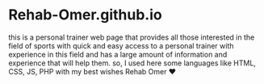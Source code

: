 # Rehab-Omer.github.io
this is a personal trainer web page that provides all those interested in the field of sports with quick and easy access to a personal trainer with experience in this field and has a large amount of information and experience that will help them. so, I used here some languages like HTML, CSS, JS, PHP with my best wishes Rehab Omer ❤
